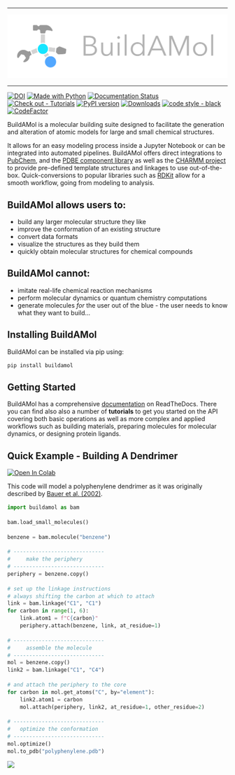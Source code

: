 
---

![](docs/_resources/logo_large.png)

---

[![DOI](https://zenodo.org/badge/DOI/10.5281/zenodo.13169192.svg)](https://doi.org/10.5281/zenodo.13169192)
[![Made with Python](https://img.shields.io/badge/Python->=3.8-blue?logo=python&logoColor=white)](https://python.org "Go to Python homepage")
[![Documentation Status](https://readthedocs.org/projects/biobuild/badge/?version=latest)](https://biobuild.readthedocs.io/en/latest/?badge=latest)
[![Check out - Tutorials](https://img.shields.io/badge/check_out-Tutorials-e61882)](https://biobuild.readthedocs.io/en/latest/tutorials.html)
[![PyPI version](https://badge.fury.io/py/buildamol.svg)](https://badge.fury.io/py/buildamol)
[![Downloads](https://static.pepy.tech/badge/buildamol)](https://pepy.tech/project/buildamol)
[![code style - black](https://img.shields.io/badge/code_style-black-black)](https://black.readthedocs.io/ "Go to Black homepage")
[![CodeFactor](https://www.codefactor.io/repository/github/noahhenrikkleinschmidt/buildamol/badge/main)](https://www.codefactor.io/repository/github/noahhenrikkleinschmidt/buildamol/overview/main)


BuildAMol is a molecular building suite designed to facilitate the generation and alteration of atomic models for large and small chemical structures.

It allows for an easy modeling process inside a Jupyter Notebook  or can be integrated into automated pipelines. BuildAMol offers direct integrations to [PubChem](https://pubchem.ncbi.nlm.nih.gov), and the [PDBE component library](https://www.google.com/search?client=safari&rls=en&q=pdbe+component+library&ie=UTF-8&oe=UTF-8) as well as the [CHARMM project](http://charmm-gui.org) to provide pre-defined template structures and linkages to use out-of-the-box. Quick-conversions to popular libraries such as [RDKit](https://www.rdkit.org) allow for a smooth workflow, going from modeling to analysis.

BuildAMol allows users to:
--------------------------
- build any larger molecular structure they like
- improve the conformation of an existing structure
- convert data formats
- visualize the structures as they build them
- quickly obtain molecular structures for chemical compounds

BuildAMol cannot:
-----------------
- imitate real-life chemical reaction mechanisms
- perform molecular dynamics or quantum chemistry computations
- generate molecules _for_ the user out of the blue - the user needs to know what they want to build...


Installing BuildAMol
--------------------

BuildAMol can be installed via pip using:

```bash
pip install buildamol
```

Getting Started
---------------
BuildAMol has a comprehensive [documentation](https://biobuild.readthedocs.io/en/latest/) on ReadTheDocs. There you can find also also a number of **tutorials** to get you started on the API covering both basic operations as well as more complex and applied workflows such as building materials, preparing molecules for molecular dynamics, or designing protein ligands. 


Quick Example - Building A Dendrimer
------------------------------------
[![Open In Colab](https://colab.research.google.com/assets/colab-badge.svg)](https://githubtocolab.com/NoahHenrikKleinschmidt/buildamol/blob/dev/docs/examples/_colab_building_polyphenylene.ipynb)


This code will model a polyphenylene dendrimer as it was originally described by [Bauer et al. (2002)](https://doi.org/10.1002/1521-3765(20020902)8:17<3858::AID-CHEM3858>3.0.CO;2-5). 
```python
import buildamol as bam

bam.load_small_molecules()

benzene = bam.molecule("benzene")

# -----------------------------
#     make the periphery
# -----------------------------
periphery = benzene.copy()

# set up the linkage instructions
# always shifting the carbon at which to attach
link = bam.linkage("C1", "C1")
for carbon in range(1, 6):
    link.atom1 = f"C{carbon}"
    periphery.attach(benzene, link, at_residue=1)

# -----------------------------
#     assemble the molecule
# -----------------------------
mol = benzene.copy()
link2 = bam.linkage("C1", "C4")

# and attach the periphery to the core
for carbon in mol.get_atoms("C", by="element"):
    link2.atom1 = carbon
    mol.attach(periphery, link2, at_residue=1, other_residue=2)

# -----------------------------
#   optimize the conformation
# -----------------------------
mol.optimize()
mol.to_pdb("polyphenylene.pdb")
```

![](support/graphics/polyphenylene.gif)
